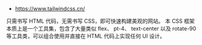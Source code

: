 - https://www.tailwindcss.cn/

只需书写 HTML 代码，无需书写 CSS，即可快速构建美观的网站。
本 CSS 框架本质上是一个工具集，包含了大量类似 flex、 pt-4、 text-center 以及 rotate-90 等工具类，可以组合使用并直接在 HTML 代码上实现任何 UI 设计。
